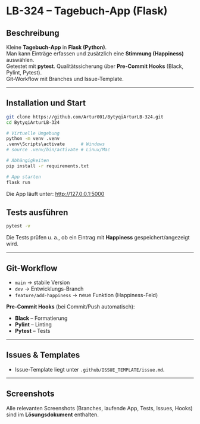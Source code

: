 # LB-324 – Tagebuch-App (Flask)

## Beschreibung
Kleine **Tagebuch-App** in **Flask (Python)**.  
Man kann Einträge erfassen und zusätzlich eine **Stimmung (Happiness)** auswählen.  
Getestet mit **pytest**. Qualitätssicherung über **Pre-Commit Hooks** (Black, Pylint, Pytest).  
Git-Workflow mit Branches und Issue-Template.

---

## Installation und Start

```bash
git clone https://github.com/Artur001/BytyqiArturLB-324.git
cd BytyqiArturLB-324

# Virtuelle Umgebung
python -m venv .venv
.venv\Scripts\activate      # Windows
# source .venv/bin/activate # Linux/Mac

# Abhängigkeiten
pip install -r requirements.txt

# App starten
flask run
```
Die App läuft unter: http://127.0.0.1:5000

## Tests ausführen

```bash
pytest -v
```

Die Tests prüfen u. a., ob ein Eintrag mit **Happiness** gespeichert/angezeigt wird.

---

## Git-Workflow

* `main` → stabile Version
* `dev` → Entwicklungs-Branch
* `feature/add-happiness` → neue Funktion (Happiness-Feld)

**Pre-Commit Hooks** (bei Commit/Push automatisch):

* **Black** – Formatierung
* **Pylint** – Linting
* **Pytest** – Tests

---

## Issues & Templates

* Issue-Template liegt unter `.github/ISSUE_TEMPLATE/issue.md`.

---

## Screenshots

Alle relevanten Screenshots (Branches, laufende App, Tests, Issues, Hooks) sind im **Lösungsdokument** enthalten.
